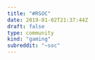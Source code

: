```yaml
---
title: "#RSOC"
date: 2019-01-02T21:37:44Z
draft: false
type: community
kind: "gaming"
subreddit: "~soc"
---
```

